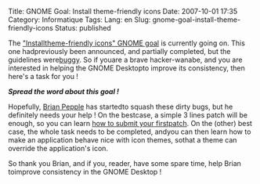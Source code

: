 Title: GNOME Goal: Install theme-friendly icons
Date: 2007-10-01 17:35
Category: Informatique
Tags:
Lang: en
Slug: gnome-goal-install-theme-friendly-icons
Status: published

The ["Installtheme-friendly icons" GNOME goal](http://live.gnome.org/GnomeGoals/AppIcon) is currently going on. This one hadpreviously been announced, and partially completed, but the guidelines were[buggy](http://bugzilla.gnome.org/show_bug.cgi?id=362604). So if youare a brave hacker-wanabe, and you are interested in helping the GNOME Desktopto improve its consistency, then here's a task for you !

***Spread the word about this goal !***

Hopefully, [Brian Pepple](http://bpepple.wordpress.com/) has startedto squash these dirty bugs, but he definitely needs your help ! On the bestcase, a simple 3 lines patch will be enough, so you can learn [how to submit your firstpatch](http://live.gnome.org/GnomeLove/SubmittingPatches). On the (other) best case, the whole task needs to be completed, andyou can then learn how to make an application behave nice with icon themes, sothat a theme can override the application's icon.

So thank you Brian, and if you, reader, have some spare time, help Brian toimprove consistency in the GNOME Desktop !
